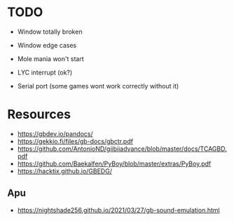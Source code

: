 # TODO
- Window totally broken
- Window edge cases
- Mole mania won't start
- LYC interrupt (ok?)

- Serial port (some games wont work correctly without it)

# Resources
- https://gbdev.io/pandocs/
- https://gekkio.fi/files/gb-docs/gbctr.pdf
- https://github.com/AntonioND/giibiiadvance/blob/master/docs/TCAGBD.pdf
- https://github.com/Baekalfen/PyBoy/blob/master/extras/PyBoy.pdf 
- https://hacktix.github.io/GBEDG/

## Apu
- https://nightshade256.github.io/2021/03/27/gb-sound-emulation.html
